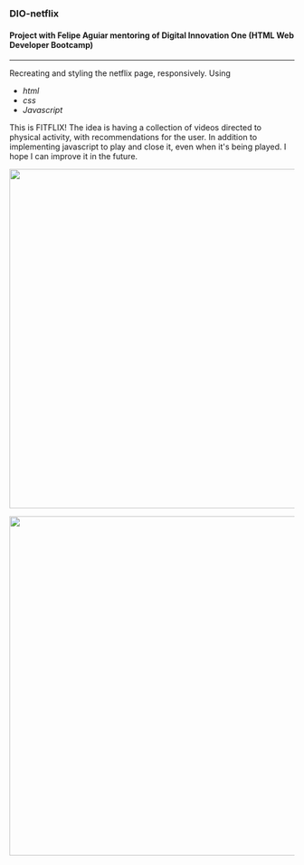 ### DIO-netflix
 #### Project with Felipe Aguiar mentoring of Digital Innovation One (HTML Web Developer Bootcamp)
 ***
 
 Recreating and styling the netflix page, responsively. 
 Using 
 -  _*html*_
 -  _*css*_
 -  _*Javascript*_

This is FITFLIX! The idea is having a collection of videos directed to physical activity, with recommendations for the user. In addition to implementing javascript to play and close it, even when it's being played. 
I hope I can improve it in the future.

<p><img src= "./assets/screen-gif.gif" width= "600px"></p>

<p><img src= "./assets/screen-responsive-gif.gif" width= "600px"></p>
